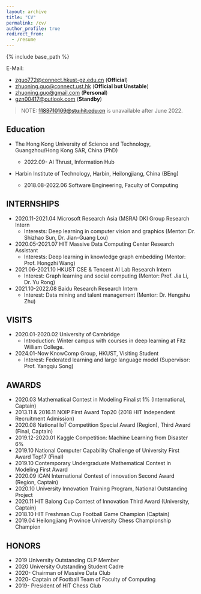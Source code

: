 ```yaml
---
layout: archive
title: "CV"
permalink: /cv/
author_profile: true
redirect_from:
  - /resume
---
```


{% include base_path %}

E-Mail:
- [zguo772@connect.hkust-gz.edu.cn](zguo772@connect.hkust-gz.edu.cn) (**Official**)
- [zhuoning.guo@connect.ust.hk](zhuoning.guo@connect.ust.hk) (**Official but Unstable**)
- [zhuoning.guo@gmail.com](zhuoning.guo@gmail.com) (**Personal**)
- [gzn00417@outlook.com](gzn00417@outlook.com) (**Standby**)

> NOTE: ~~[1183710109@stu.hit.edu.cn](1183710109@stu.hit.edu.cn)~~ is unavailable after June 2022.

## Education

- The Hong Kong University of Science and Technology, Guangzhou/Hong Kong SAR, China (PhD)
  - 2022.09- AI Thrust, Information Hub

- Harbin Institute of Technology, Harbin, Heilongjiang, China (BEng)
  - 2018.08-2022.06 Software Engineering, Faculty of Computing

## INTERNSHIPS

- 2020.11-2021.04 Microsoft Research Asia (MSRA) DKI Group Research Intern
  - Interests: Deep learning in computer vision and graphics (Mentor: Dr. Shizhao Sun, Dr. Jian-Guang Lou)
- 2020.05-2021.07 HIT Massive Data Computing Center Research Assistant
  - Interests: Deep learning in knowledge graph embedding (Mentor: Prof. Hongzhi Wang)
- 2021.06-2021.10 HKUST CSE & Tencent AI Lab Research Intern
  - Interest: Graph learning and social computing (Mentor: Prof. Jia Li, Dr. Yu Rong)
- 2021.10-2022.08 Baidu Research Research Intern
  - Interest: Data mining and talent management (Mentor: Dr. Hengshu Zhu)

## VISITS

- 2020.01-2020.02 University of Cambridge
  - Introduction: Winter campus with courses in deep learning at Fitz William College.
- 2024.01-Now KnowComp Group, HKUST, Visiting Student
  - Interest: Federated learning and large language model (Supervisor: Prof. Yangqiu Song)

## AWARDS

- 2020.03 Mathematical Contest in Modeling Finalist 1% (International, Captain)
- 2013.11 & 2016.11 NOIP First Award Top20 (2018 HIT Independent Recruitment Admission)
- 2020.08 National IoT Competition Special Award (Region), Third Award (Final, Captain)
- 2019.12-2020.01 Kaggle Competition: Machine Learning from Disaster 6%
- 2019.10 National Computer Capability Challenge of University First Award Top17 (Final)
- 2019.10 Contemporary Undergraduate Mathematical Contest in Modeling First Award
- 2020.09 iCAN International Contest of innovation Second Award (Region, Captain)
- 2020.10 University Innovation Training Program, National Outstanding Project
- 2020.11 HIT Balong Cup Contest of Innovation Third Award (University, Captain)
- 2018.10 HIT Freshman Cup Football Game Champion (Captain)
- 2019.04 Heilongjiang Province University Chess Championship Champion

## HONORS

- 2019 University Outstanding CLP Member
- 2020 University Outstanding Student Cadre
- 2020- Chairman of Massive Data Club
- 2020- Captain of Football Team of Faculty of Computing
- 2019- President of HIT Chess Club
